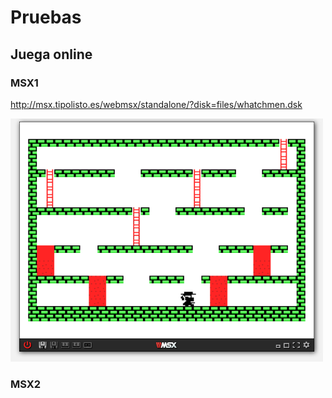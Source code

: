 # Pruebas

## Juega online

### MSX1

http://msx.tipolisto.es/webmsx/standalone/?disk=files/whatchmen.dsk

<img src=images/1.PNG width=500px/>

### MSX2